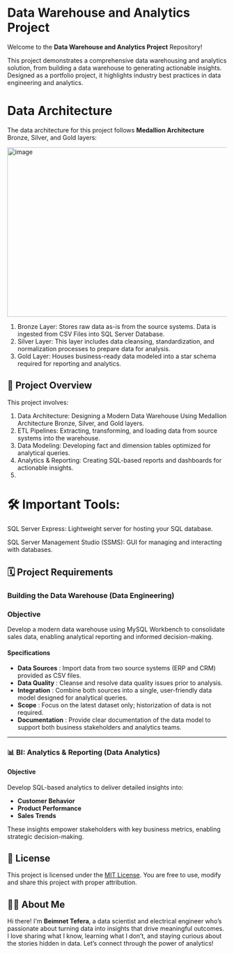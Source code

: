 # Data Warehouse and Analytics Project

Welcome to the **Data Warehouse and Analytics Project** Repository! 

This project demonstrates a comprehensive data warehousing and analytics solution, from building a data warehouse
to generating actionable insights. Designed as a portfolio project, it highlights industry best practices in data 
engineering and analytics.

# Data Architecture
The data architecture for this project follows **Medallion Architecture** Bronze, Silver, and Gold layers:

<img width="780" height="389" alt="image" src="https://github.com/user-attachments/assets/a0530607-eebc-4d8c-8ddc-866496291ee8" />

1. Bronze Layer: Stores raw data as-is from the source systems. Data is ingested from CSV Files into SQL Server Database.
2. Silver Layer: This layer includes data cleansing, standardization, and normalization processes to prepare data for analysis.
3. Gold Layer: Houses business-ready data modeled into a star schema required for reporting and analytics.
## 📖 Project Overview
This project involves:

  1. Data Architecture: Designing a Modern Data Warehouse Using Medallion  Architecture Bronze, Silver, and Gold layers.
  2. ETL Pipelines: Extracting, transforming, and loading data from source systems into the warehouse.
  3. Data Modeling: Developing fact and dimension tables optimized for analytical queries.
  4. Analytics & Reporting: Creating SQL-based reports and dashboards for actionable insights.
  5. 
# 🛠️ Important Tools:

   SQL Server Express: Lightweight server for hosting your SQL database.
   
   SQL Server Management Studio (SSMS): GUI for managing and interacting with databases.
     
## 🗓️ Project Requirements

### Building the Data Warehouse (Data Engineering)

### Objective  
Develop a modern data warehouse using MySQL Workbench to consolidate sales data, enabling analytical reporting and informed decision-making.

#### Specifications  
- **Data Sources** : Import data from two source systems (ERP and CRM) provided as CSV files.  
- **Data Quality** : Cleanse and resolve data quality issues prior to analysis.  
- **Integration** : Combine both sources into a single, user-friendly data model designed for analytical queries.  
- **Scope** : Focus on the latest dataset only; historization of data is not required.  
- **Documentation** : Provide clear documentation of the data model to support both business stakeholders and analytics teams.

----

### 📊 BI: Analytics & Reporting (Data Analytics)

#### Objective 

Develop SQL-based analytics to deliver detailed insights into:  
- **Customer Behavior**  
- **Product Performance**  
- **Sales Trends**  

These insights empower stakeholders with key business metrics, enabling strategic decision-making.

## 🪪 License  

This project is licensed under the [MIT License](License). You are free to use, modify and share this project with proper attribution.

## 🤵‍♂️ About Me

Hi there! I'm **Beimnet Tefera**, a data scientist and electrical engineer who’s passionate about turning data into insights that drive meaningful outcomes. I love sharing what I know, learning what I don’t, and staying curious about the stories hidden in data. Let’s connect through the power of analytics!

